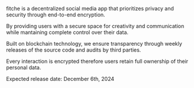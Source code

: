 fitche is a decentralized social media app that prioritizes privacy and security through end-to-end encryption.

By providing users with a secure space for creativity and communication while mantaining complete control over their data.

Built on blockchain technology, we ensure transparency through weekly releases of the source code and audits by third parties.

Every interaction is encrypted therefore users retain full ownership of their personal data.



Expected release date: December 6th, 2024

